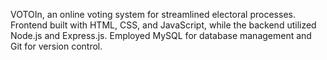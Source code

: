 VOTOIn, an online voting system for streamlined electoral processes.
Frontend built with HTML, CSS, and JavaScript, while the backend utilized Node.js and Express.js.
Employed MySQL for database management and Git for version control.
